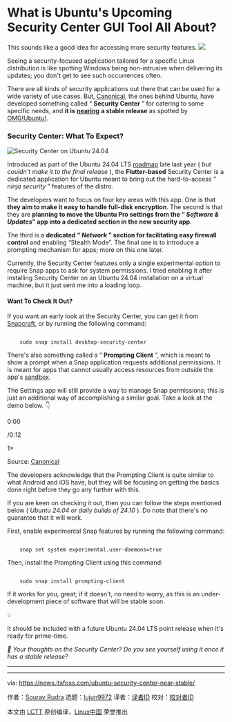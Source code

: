 [#]: subject: "What is Ubuntu's Upcoming Security Center GUI Tool All About?"
[#]: via: "https://news.itsfoss.com/ubuntu-security-center-near-stable/"
[#]: author: "Sourav Rudra https://news.itsfoss.com/author/sourav/"
[#]: collector: "lujun9972/lctt-scripts-1705972010"
[#]: translator: " "
[#]: reviewer: " "
[#]: publisher: " "
[#]: url: " "

What is Ubuntu's Upcoming Security Center GUI Tool All About?
======
This sounds like a good idea for accessing more security features.
[![][1]][2]

Seeing a security-focused application tailored for a specific Linux distribution is like spotting Windows being non-intrusive when delivering its updates; you don't get to see such occurrences often.

There are all kinds of security applications out there that can be used for a wide variety of use cases. But, [Canonical][3], the ones behind Ubuntu, have developed something called “ **Security Center** ” for catering to some specific needs, and **it is** [**nearing**][4] **a stable release** as spotted by [OMG!Ubuntu!][5].

### Security Center: What To Expect?

![Security Center on Ubuntu 24.04][6]

Introduced as part of the Ubuntu 24.04 LTS [roadmap][7] late last year ( _but couldn't make it to the final release_ ), the **Flutter-based** Security Center is a dedicated application for Ubuntu meant to bring out the hard-to-access “ _ninja security_ ” features of the distro.

The developers want to focus on four key areas with this app. One is that **they aim to make it easy to handle full-disk encryption**. The second is that they are **planning to move the Ubuntu Pro settings from the “ _Software & Updates_” app into a dedicated section in the new security app**.

The third is a **dedicated “ _Network_ ” section for facilitating easy firewall control** and enabling “Stealth Mode”. The final one is to introduce a prompting mechanism for apps; more on this one later.

Currently, the Security Center features only a single experimental option to require Snap apps to ask for system permissions. I tried enabling it after installing Security Center on an Ubuntu 24.04 installation on a virtual machine, but it just sent me into a loading loop.

#### Want To Check It Out?

If you want an early look at the Security Center, you can get it from [Snapcraft][8], or by running the following command:

```

    sudo snap install desktop-security-center

```

There's also something called a “ **Prompting Client** ”, which is meant to show a prompt when a Snap application requests additional permissions. It is meant for apps that cannot usually access resources from outside the app's [sandbox][9].

The Settings app will still provide a way to manage Snap permissions; this is just an additional way of accomplishing a similar goal. Take a look at the demo below. 👇

0:00

/0:12

1×

Source: [Canonical][3]

The developers acknowledge that the Prompting Client is quite similar to what Android and iOS have, but they will be focusing on getting the basics done right before they go any further with this.

If you are keen on checking it out, then you can follow the steps mentioned below ( _Ubuntu 24.04 or daily builds of 24.10_ ). Do note that there's no guarantee that it will work.

First, enable experimental Snap features by running the following command:

```

    snap set system experimental.user-daemons=true

```

Then, install the Prompting Client using this command:

```

    sudo snap install prompting-client

```

If it works for you, great; if it doesn't, no need to worry, as this is an under-development piece of software that will be stable soon.

💡

It should be included with a future Ubuntu 24.04 LTS point release when it's ready for prime-time.

_💬 Your thoughts on the Security Center? Do you see yourself using it once it has a stable release?_

* * *

--------------------------------------------------------------------------------

via: https://news.itsfoss.com/ubuntu-security-center-near-stable/

作者：[Sourav Rudra][a]
选题：[lujun9972][b]
译者：[译者ID](https://github.com/译者ID)
校对：[校对者ID](https://github.com/校对者ID)

本文由 [LCTT](https://github.com/LCTT/TranslateProject) 原创编译，[Linux中国](https://linux.cn/) 荣誉推出

[a]: https://news.itsfoss.com/author/sourav/
[b]: https://github.com/lujun9972
[1]: https://news.itsfoss.com/assets/images/pikapods-banner-v3.webp
[2]: https://www.pikapods.com/?utm_campaign=banner-2024-05&utm_source=itsfoss
[3]: https://canonical.com/
[4]: https://github.com/canonical/desktop-security-center/pull/47
[5]: https://www.omgubuntu.co.uk/2024/09/ubuntus-new-security-center-readies-stable-release
[6]: https://news.itsfoss.com/content/images/2024/09/Ubuntu_Desktop_Security_Center.png
[7]: https://discourse.ubuntu.com/t/ubuntu-desktop-24-04-lts-roadmap-highlights/41032
[8]: https://snapcraft.io/desktop-security-center
[9]: https://snapcraft.io/docs/security-sandboxing
